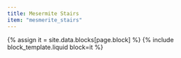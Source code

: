 ```yaml
---
title: Mesermite Stairs
item: "mesmerite_stairs"
---
```


{% assign it = site.data.blocks[page.block] %}
{% include block_template.liquid block=it %}

